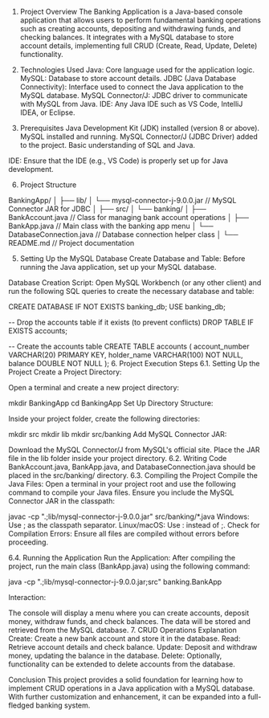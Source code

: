 1. Project Overview
The  Banking Application is a Java-based console application that allows users to perform fundamental banking operations such as creating accounts, depositing and withdrawing funds, and checking balances. It integrates with a MySQL database to store account details, implementing full CRUD (Create, Read, Update, Delete) functionality.

2. Technologies Used
Java: Core language used for the application logic.
MySQL: Database to store account details.
JDBC (Java Database Connectivity): Interface used to connect the Java application to the MySQL database.
MySQL Connector/J: JDBC driver to communicate with MySQL from Java.
IDE: Any Java IDE such as VS Code, IntelliJ IDEA, or Eclipse.

4. Prerequisites
Java Development Kit (JDK) installed (version 8 or above).
MySQL installed and running.
MySQL Connector/J (JDBC Driver) added to the project.
Basic understanding of SQL and Java.

IDE: Ensure that the IDE (e.g., VS Code) is properly set up for Java development.

6. Project Structure

BankingApp/
│
├── lib/
│   └── mysql-connector-j-9.0.0.jar      // MySQL Connector JAR for JDBC
│
├── src/
│   └── banking/
│       ├── BankAccount.java             // Class for managing bank account operations
│       ├── BankApp.java                 // Main class with the banking app menu
│       └── DatabaseConnection.java      // Database connection helper class
│
└── README.md                            // Project documentation



5. Setting Up the MySQL Database
Create Database and Table: Before running the Java application, set up your MySQL database.

Database Creation Script: Open MySQL Workbench (or any other client) and run the following SQL queries to create the necessary database and table:


CREATE DATABASE IF NOT EXISTS banking_db;
USE banking_db;

-- Drop the accounts table if it exists (to prevent conflicts)
DROP TABLE IF EXISTS accounts;

-- Create the accounts table
CREATE TABLE accounts (
    account_number VARCHAR(20) PRIMARY KEY,
    holder_name VARCHAR(100) NOT NULL,
    balance DOUBLE NOT NULL
);
6. Project Execution Steps
6.1. Setting Up the Project
Create a Project Directory:

Open a terminal and create a new project directory:

mkdir BankingApp
cd BankingApp
Set Up Directory Structure:

Inside your project folder, create the following directories:

mkdir src
mkdir lib
mkdir src/banking
Add MySQL Connector JAR:

Download the MySQL Connector/J from MySQL's official site.
Place the JAR file in the lib folder inside your project directory.
6.2. Writing Code
BankAccount.java, BankApp.java, and DatabaseConnection.java should be placed in the src/banking/ directory.
6.3. Compiling the Project
Compile the Java Files: Open a terminal in your project root and use the following command to compile your Java files. Ensure you include the MySQL Connector JAR in the classpath:



javac -cp ".;lib/mysql-connector-j-9.0.0.jar" src/banking/*.java
Windows: Use ; as the classpath separator.
Linux/macOS: Use : instead of ;.
Check for Compilation Errors: Ensure all files are compiled without errors before proceeding.

6.4. Running the Application
Run the Application: After compiling the project, run the main class (BankApp.java) using the following command:


java -cp ".;lib/mysql-connector-j-9.0.0.jar;src" banking.BankApp


Interaction:

The console will display a menu where you can create accounts, deposit money, withdraw funds, and check balances.
The data will be stored and retrieved from the MySQL database.
7. CRUD Operations Explanation
Create: Create a new bank account and store it in the database.
Read: Retrieve account details and check balance.
Update: Deposit and withdraw money, updating the balance in the database.
Delete: Optionally, functionality can be extended to delete accounts from the database.

 Conclusion
This project provides a solid foundation for learning how to implement CRUD operations in a Java application with a MySQL database. With further customization and enhancement, it can be expanded into a full-fledged banking system.
